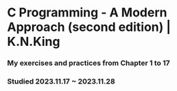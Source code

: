 # C Programming - A Modern Approach (second edition) | K.N.King

### My exercises and practices from Chapter 1 to 17

### Studied 2023.11.17 ~ 2023.11.28
